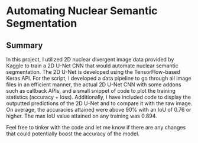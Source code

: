 # Automating Nuclear Semantic Segmentation  

## Summary
In this project, I utilized 2D nuclear divergent image data provided by Kaggle to train a 2D U-Net CNN that would automate nuclear semantic segmentation. The 2D U-Net is developed using the TensorFlow-based Keras API. For the script, I developed a data pipeline to go through all image files in an efficient manner, the actual 2D U-Net CNN with some addons such as callback APIs, and a small snippet of code to plot the training statistics (accuracy + loss). Additionally, I have included code to display the outputted predictions of the 2D U-Net and to compare it with the raw image. On average, the accuracies attained were above 90% with an IoU of 0.76 or higher. The max IoU value attained on any training was 0.894. 


Feel free to tinker with the code and let me know if there are any changes that could potentially boost the accuracy of the model. 
